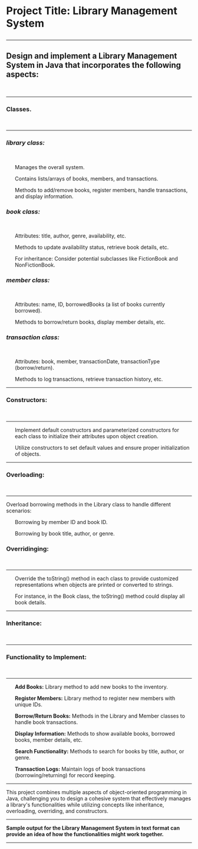 # Project Title: Library Management System <br> <hr>
<h2>Design and implement a Library Management System in Java that incorporates the 
    following aspects:</h2> <br> <hr>
    <h3>Classes.</h3><br><hr>
    <h3><i><strong> library class:</strong></i></h3><br>
        <ul>Manages the overall system. </ul>
        <ul>Contains lists/arrays of books, members, and transactions. </ul>
        <ul>Methods to add/remove books, register members, handle transactions, and 
        display information.</ul>
    <h3><i><strong> book class:</strong></i></h3><br>
        <ul>Attributes: title, author, genre, availability, etc. </ul>
        <ul>Methods to update availability status, retrieve book details, etc. </ul>
        <ul>For inheritance: Consider potential subclasses like FictionBook and 
        NonFictionBook.</ul>
    <h3><i><strong> member class:</strong></i></h3><br>
        <ol>Attributes: name, ID, borrowedBooks (a list of books currently borrowed).</ol>
        <ul>Methods to borrow/return books, display member details, etc. </ul>
    <h3><i><strong> transaction class:</strong></i></h3><br>
        <ul>Attributes: book, member, transactionDate, transactionType (borrow/return).</ul>
        <ul>Methods to log transactions, retrieve transaction history, etc. </ul> <hr>
    <h3>Constructors:</h3><br> <hr>
        <ol>Implement default constructors and parameterized constructors for each class to 
        initialize their attributes upon object creation. </ol>
        <ol> Utilize constructors to set default values and ensure proper initialization of objects.</ol><hr>
    <h3>Overloading:</h3><br> <hr>
    <p>Overload borrowing methods in the Library class to handle different scenarios: </p>
        <ol> Borrowing by member ID and book ID.</ol>
        <ol> Borrowing by book title, author, or genre.</ol>
    <h3>Overridinging:</h3><br> <hr>
        <ol>Override the toString() method in each class to provide customized representations 
            when objects are printed or converted to strings. </ol>
        <ol>For instance, in the Book class, the toString() method could display all book details. </ol> <hr>
    <h3>Inheritance: </h3><br> <hr>
    <h3>Functionality to Implement: </h3><br> <hr>
        <ol> <b>Add Books:</b> Library method to add new books to the inventory.  </ol>
        <ol><b>Register Members:</b> Library method to register new members with unique IDs.  </ol>
        <ol><b>Borrow/Return Books:</b> Methods in the Library and Member classes to handle book 
            transactions.  </ol>
        <ol><b> Display Information:</b> Methods to show available books, borrowed books, member 
            details, etc. </ol>
        <ol> <b>Search Functionality:</b> Methods to search for books by title, author, or genre. </ol>
        <ol><b> Transaction Logs:</b> Maintain logs of book transactions (borrowing/returning) for record
            keeping. </ol> <hr>
        <p>This project combines multiple aspects of object-oriented programming in Java, 
            challenging you to design a cohesive system that effectively manages a library's 
            functionalities while utilizing concepts like inheritance, overloading, overriding, and 
            constructors. </p><hr>
        <p><b>Sample output for the Library Management System in text format can provide an idea of 
            how the functionalities might work together.</b></p><hr>
        
